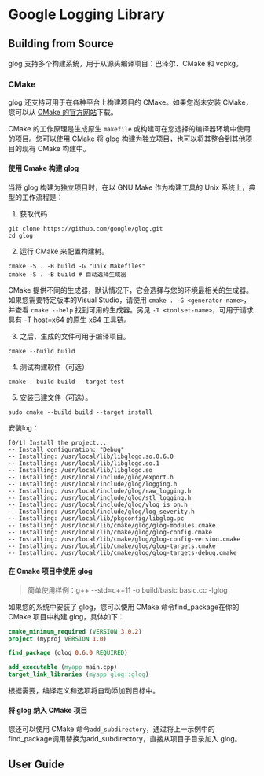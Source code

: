 # Google Logging Library

## Building from Source

glog 支持多个构建系统，用于从源头编译项目：巴泽尔、CMake 和 vcpkg。

### CMake

glog 还支持可用于在各种平台上构建项目的 CMake。如果您尚未安装 CMake，您可以从 [CMake 的官方网站](http://www.cmake.org/)下载。

CMake 的工作原理是生成原生 `makefile` 或构建可在您选择的编译器环境中使用的项目。您可以使用 CMake 将 glog  构建为独立项目，也可以将其整合到其他项目的现有 CMake 构建中。

#### 使用 Cmake 构建 glog

当将 glog 构建为独立项目时，在以 GNU Make 作为构建工具的 Unix 系统上，典型的工作流程是：

1. 获取代码

```shell
git clone https://github.com/google/glog.git
cd glog
```

2. 运行 CMake 来配置构建树。

```shell
cmake -S . -B build -G "Unix Makefiles"
cmake -S . -B build # 自动选择生成器
```

CMake 提供不同的生成器，默认情况下，它会选择与您的环境最相关的生成器。如果您需要特定版本的Visual Studio，请使用 `cmake . -G <generator-name>`，并查看 `cmake --help` 找到可用的生成器。另见 `-T <toolset-name>`，可用于请求具有 -T host=x64 的原生 x64 工具链。

3. 之后，生成的文件可用于编译项目。

```shell
cmake --build build
```

4. 测试构建软件（可选）

```shell
cmake --build build --target test
```

5. 安装已建文件（可选）。

```shell
sudo cmake --build build --target install
```

安装log：

```shell
[0/1] Install the project...
-- Install configuration: "Debug"
-- Installing: /usr/local/lib/libglogd.so.0.6.0
-- Installing: /usr/local/lib/libglogd.so.1
-- Installing: /usr/local/lib/libglogd.so
-- Installing: /usr/local/include/glog/export.h
-- Installing: /usr/local/include/glog/logging.h
-- Installing: /usr/local/include/glog/raw_logging.h
-- Installing: /usr/local/include/glog/stl_logging.h
-- Installing: /usr/local/include/glog/vlog_is_on.h
-- Installing: /usr/local/include/glog/log_severity.h
-- Installing: /usr/local/lib/pkgconfig/libglog.pc
-- Installing: /usr/local/lib/cmake/glog/glog-modules.cmake
-- Installing: /usr/local/lib/cmake/glog/glog-config.cmake
-- Installing: /usr/local/lib/cmake/glog/glog-config-version.cmake
-- Installing: /usr/local/lib/cmake/glog/glog-targets.cmake
-- Installing: /usr/local/lib/cmake/glog/glog-targets-debug.cmake
```

#### 在 Cmake 项目中使用 glog

> 简单使用样例：g++ --std=c++11  -o build/basic basic.cc  -lglog

如果您的系统中安装了 glog，您可以使用 CMake 命令find_package在你的 CMake 项目中构建 glog，具体如下：

```cmake
cmake_minimum_required (VERSION 3.0.2)
project (myproj VERSION 1.0)

find_package (glog 0.6.0 REQUIRED)

add_executable (myapp main.cpp)
target_link_libraries (myapp glog::glog)

```

根据需要，编译定义和选项将自动添加到目标中。

#### 将 glog 纳入 CMake 项目

您还可以使用 CMake 命令`add_subdirectory`，通过将上一示例中的find_package调用替换为add_subdirectory，直接从项目子目录加入 glog。

## User Guide


